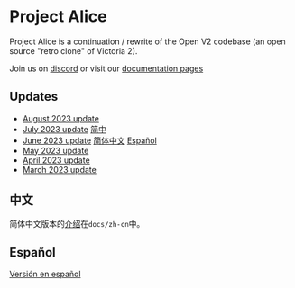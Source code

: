 # Project Alice

Project Alice is a continuation / rewrite of the Open V2 codebase (an open source "retro clone" of Victoria 2).

Join us on [discord](https://discord.gg/QUJExr4mRn) or visit our [documentation pages](https://schombert.github.io/Project-Alice/)

## Updates

- [August 2023 update](https://github.com/schombert/Project-Alice/blob/main/docs/Devlogs/august/august.md) 
- [July 2023 update](https://github.com/schombert/Project-Alice/blob/main/docs/Devlogs/july/july.md) [简中](https://github.com/schombert/Project-Alice/blob/main/docs/Devlogs/july/July_cn.md)
- [June 2023 update](https://github.com/schombert/Project-Alice/blob/main/docs/Devlogs/june/june.md) [简体中文](https://github.com/schombert/Project-Alice/blob/main/docs/Devlogs/june/june_cn.md) [Español](https://github.com/schombert/Project-Alice/blob/main/docs/Devlogs/june/june_ES.md)
- [May 2023 update](https://github.com/schombert/Project-Alice/blob/main/docs/Devlogs/may/may.md)
- [April 2023 update](https://github.com/schombert/Project-Alice/blob/main/docs/Devlogs/april/april.md)
- [March 2023 update](https://github.com/schombert/Project-Alice/blob/main/docs/Devlogs/march/march.md)

## 中文

简体中文版本的[介绍](./docs/zh-cn/about.md)在`docs/zh-cn`中。

## Español

[Versión en español](./docs/es-es/about.md)
